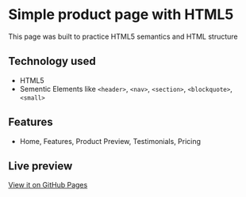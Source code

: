 # Simple product page with HTML5

This page was built to practice HTML5 semantics and HTML structure

## Technology used

- HTML5
- Sementic Elements like `<header>`, `<nav>`, `<section>`, `<blockquote>`, `<small>`

## Features

- Home, Features, Product Preview, Testimonials, Pricing

## Live preview

[View it on GitHub Pages](https://abid2320.github.io/product-preview-page-with-html/)
